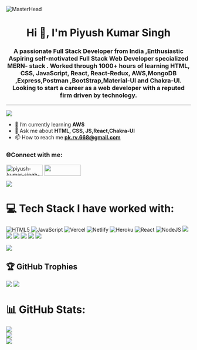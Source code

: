 ![MasterHead](https://mir-s3-cdn-cf.behance.net/project_modules/max_1200/79731568097599.5b50bca477735.jpg)
<h1 align="center">Hi 👋, I'm Piyush Kumar Singh</h1>

<h3 align="center">A passionate Full Stack Developer from India ,Enthusiastic Aspiring self-motivated Full Stack Web Developer specialized MERN- stack . Worked through 1000+ hours of learning HTML, CSS, JavaScript, React, React-Redux, AWS,MongoDB ,Express,Postman ,BootStrap,Material-UI and Chakra-UI. Looking to start a career as a web developer with a reputed firm driven by technology.</h3>
<!-- <img src="https://user-images.githubusercontent.com/73097560/115834477-dbab4500-a447-11eb-908a-139a6edaec5c.gif">
<img alt="github" src="https://camo.githubusercontent.com/962256c6d536664f87b022d87c99c2eb9413183035e5f8664b770992a4621f9a/68747470733a2f2f726561646d652d747970696e672d7376672e6865726f6b756170702e636f6d2f3f6c696e65733d46756c6c2b537461636b2b5765622b446576656c6f7065723b52656163742b446576656c6f7065723b517569636b2b6c6561726e65723b4d45524e2b446576656c6f7065723b2672696768743d747275652677696474683d343030266865696768743d3530"/>
<img align="right" alt="Coding" width="330" src="https://camo.githubusercontent.com/c1dcb74cc1c1835b1d716f5051499a2814c683c806b15f04b0eba492863703e9/68747470733a2f2f63646e2e6472696262626c652e636f6d2f75736572732f3733303730332f73637265656e73686f74732f363538313234332f6176656e746f2e676966"/> -->


---
[![](https://visitcount.itsvg.in/api?id=piyush2205&icon=4&color=0)](https://visitcount.itsvg.in)

<!-- Proudly created with GPRM ( https://gprm.itsvg.in ) -->

- 🌱 I’m currently learning **AWS**
- 💬 Ask me about **HTML, CSS, JS,React,Chakra-UI**
- 📫 How to reach me **pk.rv.668@gmail.com**
<h3 align="left">🌐Connect with me:</h3>
<p align="left">
<a href="https://linkedin.com/in/piyush-kumar-singh-6234141ba" target="blank"><img align="center" src="https://img.shields.io/badge/LinkedIn-%230077B5.svg?logo=linkedin&logoColor=white" alt="piyush-kumar-singh-6234141ba" height="30" width="100" /></a>
  <a href="https://piyush2205.github.io/" target="blank"><img align="center" src="https://camo.githubusercontent.com/0d163383b09382b45d9d8233431fb40719b82261959d00163bba48f934571365/68747470733a2f2f696d672e736869656c64732e696f2f62616467652f4d79253230506f7274666f6c696f2532302545322538362539322d677261792e7376673f636f6c6f72413d36353542453126636f6c6f72423d344634344436267374796c653d666f722d7468652d6261646765" height="30" width="100" /></a>
</p>

<img src="https://user-images.githubusercontent.com/73097560/115834477-dbab4500-a447-11eb-908a-139a6edaec5c.gif">

# 💻 Tech Stack I have worked with:
![HTML5](https://img.shields.io/badge/html5-%23E34F26.svg?style=for-the-badge&logo=html5&logoColor=white) ![JavaScript](https://img.shields.io/badge/javascript-%23323330.svg?style=for-the-badge&logo=javascript&logoColor=%23F7DF1E) ![Vercel](https://img.shields.io/badge/vercel-%23000000.svg?style=for-the-badge&logo=vercel&logoColor=white) ![Netlify](https://img.shields.io/badge/netlify-%23000000.svg?style=for-the-badge&logo=netlify&logoColor=#00C7B7) ![Heroku](https://img.shields.io/badge/heroku-%23430098.svg?style=for-the-badge&logo=heroku&logoColor=white) ![React](https://img.shields.io/badge/react-%2320232a.svg?style=for-the-badge&logo=react&logoColor=%2361DAFB) ![NodeJS](https://img.shields.io/badge/node.js-6DA55F?style=for-the-badge&logo=node.js&logoColor=white)
<img src="https://camo.githubusercontent.com/0cbfd479cc112e053b3ce4ec8d4774714ed7bd8d0b766d8c5a0109b1edf61dfe/68747470733a2f2f696d672e736869656c64732e696f2f62616467652f6368616b72612075692d2532333445443143352e7376673f7374796c653d666f722d7468652d6261646765266c6f676f3d6368616b72617569266c6f676f436f6c6f723d7768697465">
<img src="(https://camo.githubusercontent.com/817fc7ba268e7e1fa114cbc4328bb326913cf392f5e2077ccc7b5f0e90a77109/68747470733a2f2f696d672e736869656c64732e696f2f62616467652f4d6174657269616c25323055492d3030374646463f7374796c653d666f722d7468652d6261646765266c6f676f3d6d7569266c6f676f436f6c6f723d7768697465)">
<img src="[https://camo.githubusercontent.com/0cbfd479cc112e053b3ce4ec8d4774714ed7bd8d0b766d8c5a0109b1edf61dfe/68747470733a2f2f696d672e736869656c64732e696f2f62616467652f6368616b72612075692d2532333445443143352e7376673f7374796c653d666f722d7468652d6261646765266c6f676f3d6368616b72617569266c6f676f436f6c6f723d7768697465]">
<img src="[https://camo.githubusercontent.com/0cbfd479cc112e053b3ce4ec8d4774714ed7bd8d0b766d8c5a0109b1edf61dfe/68747470733a2f2f696d672e736869656c64732e696f2f62616467652f6368616b72612075692d2532333445443143352e7376673f7374796c653d666f722d7468652d6261646765266c6f676f3d6368616b72617569266c6f676f436f6c6f723d7768697465](https://camo.githubusercontent.com/b47580b7e8e0b4ce9bb718070140318f72d316a0c88e0dd53a5ac4b0bdfc755e/68747470733a2f2f696d672e736869656c64732e696f2f62616467652f4e504d2d2532333030303030302e7376673f7374796c653d666f722d7468652d6261646765266c6f676f3d6e706d266c6f676f436f6c6f723d7768697465)">
<img src="https://camo.githubusercontent.com/72e92f69f36703548704a9eeda2a9889c2756b5e08f01a9aec6e658c148d014e/68747470733a2f2f696d672e736869656c64732e696f2f62616467652f4d6f6e676f44422d3445413934423f7374796c653d666f722d7468652d6261646765266c6f676f3d6d6f6e676f6462266c6f676f436f6c6f723d7768697465">
<img src=" https://camo.githubusercontent.com/7f73136d92799b19be179d1ed87b461120c35ed917c7d5ab59a7606209da7bd3/68747470733a2f2f696d672e736869656c64732e696f2f62616467652f457870726573732e6a732d3030303030303f7374796c653d666f722d7468652d6261646765266c6f676f3d65787072657373266c6f676f436f6c6f723d7768697465">

<img src="https://user-images.githubusercontent.com/73097560/115834477-dbab4500-a447-11eb-908a-139a6edaec5c.gif">

## 🏆 GitHub Trophies
![](https://github-profile-trophy.vercel.app/?username=piyush2205&theme=radical&no-frame=false&no-bg=true&margin-w=4)
<img src="https://user-images.githubusercontent.com/73097560/115834477-dbab4500-a447-11eb-908a-139a6edaec5c.gif">
# 📊 GitHub Stats:

![](https://github-readme-stats.vercel.app/api/top-langs/?username=piyush2205&border_radius=0&layout=compact)<br/>
![](https://github-readme-streak-stats.herokuapp.com/?user=piyush2205&theme=dark&hide_border=false)<br/>
![](https://github-readme-stats.vercel.app/api?username=piyush2205&show_icons=true)


